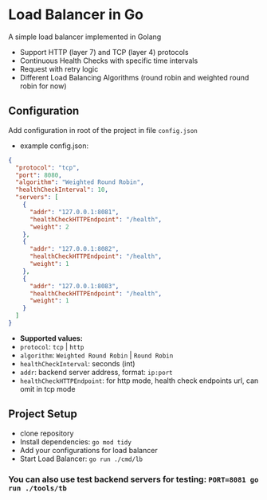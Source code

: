 # Load Balancer in Go

A simple load balancer implemented in Golang

- Support HTTP (layer 7) and TCP (layer 4) protocols
- Continuous Health Checks with specific time intervals
- Request with retry logic
- Different Load Balancing Algorithms (round robin and weighted round robin for now)

## Configuration
Add configuration in root of the project in file `config.json`

- example config.json:
```json
{
  "protocol": "tcp",
  "port": 8080,
  "algorithm": "Weighted Round Robin",
  "healthCheckInterval": 10,
  "servers": [
    {
      "addr": "127.0.0.1:8081",
      "healthCheckHTTPEndpoint": "/health",
      "weight": 2
    },
    {
      "addr": "127.0.0.1:8082",
      "healthCheckHTTPEndpoint": "/health",
      "weight": 1
    },
    {
      "addr": "127.0.0.1:8083",
      "healthCheckHTTPEndpoint": "/health",
      "weight": 1
    }
  ]
}
```

- **Supported values:**
- `protocol`: `tcp` | `http`
- `algorithm`: `Weighted Round Robin` | `Round Robin`
- `healthCheckInterval`: seconds (int)
- `addr`: backend server address, format: `ip:port`
- `healthCheckHTTPEndpoint`: for http mode, health check endpoints url, can omit in tcp mode

## Project Setup
- clone repository
- Install dependencies:
`go mod tidy`
- Add your configurations for load balancer
- Start Load Balancer:
`go run ./cmd/lb`

### You can also use test backend servers for testing: `PORT=8081 go run ./tools/tb`
